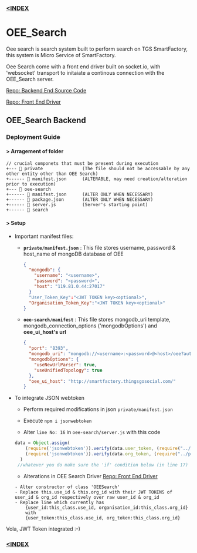 ### [<INDEX](https://b19kiit.github.io/OEE_DOCS/)

# OEE_Search

Oee search is search system built to perform search on TGS SmartFactory, this system is Micro Service of SmartFactory.

Oee Search come with a front end driver built on socket.io, with 'websocket' transport to initaiate a continous connection with the OEE_Search server.

[Repo: Backend End Source Code](https://bitbucket.org/rishavbhowmiktgs/oee-search/src/master/)

[Repo: Front End Driver](https://bitbucket.org/rishavbhowmiktgs/oee-search-driver/src/master/)

## OEE_Search Backend

### Deployment Guide

#### > Arragement of folder
```
// crucial componets that must be present during execution
+--- 📁 private               (The file should not be accessable by any other entity other than OEE Search)
+------ 📄 manifest.json      (ALTERABLE, may need creation/alteration prior to execution)
+--- 📁 oee-search
+------ 📄 manifest.json      (ALTER ONLY WHEN NECESSARY)
+------ 📄 package.json       (ALTER ONLY WHEN NECESSARY)
+------ 📄 server.js          (Server's starting point)
+------ 📁 search
```
#### > Setup

- Important manifest files:

  - **`private/manifest.json`** : This file stores username, password & host_name of mongoDB database of OEE
    ```json
    {
      "mongodb": {
        "username": "<username>",
        "password": "<password>",
        "host": "119.81.0.44:27017"
      }
      "User_Token_Key":"<JWT TOKEN key><optional>",
      "Organisation_Token_Key":"<JWT TOKEN key><optional>"
    }
    ```
  - **`oee-search/manifest`** : This file stores mongodb_uri template, mongodb_connection_options ('mongodbOptions') and **oee_ui_host's url**
    ```json
    {
      "port": "8393",
      "mongodb_uri": "mongodb://<username>:<password>@<host>/oee?authSource=admin",
      "mongodbOptions": {
        "useNewUrlParser": true,
        "useUnifiedTopology": true
      },
      "oee_ui_host": "http://smartfactory.thingsgosocial.com/"
    }
    ```
- To integrate JSON webtoken
  - Perform required modifications in json `private/manifest.json`
  
  - Execute `npm i jsonwebtoken`
  
  - Alter `line No: 16` in `oee-search/server.js` with this code
  ```js
  data = Object.assign(
      (require('jsonwebtoken')).verify(data.user_token, (require("../private/manifest.json"))['User_Token_Key'] ),
      (require('jsonwebtoken')).verify(data.org_token, (require("../private/manifest.json"))['Organisation_Token_Key'] )
    )
   //whatever you do make sure the 'if' condition below (in line 17) is NOT satisfied, when the request is valid
  ```
  
  - Alterations in OEE Search Driver [Repo: Front End Driver](https://bitbucket.org/rishavbhowmiktgs/oee-search-driver/src/master/)
  ```
  - Alter constructor of class 'OEESearch'
  - Replace this.use_id & this.org_id with their JWT TOKENS of user_id & org_id respectively over raw user_id & org_id
  - Replace line which currently has 
      {user_id:this_class.use_id, organisation_id:this_class.org_id}
      with
      {user_token:this_class.use_id, org_token:this_class.org_id}
  ```

Vola, JWT Token integrated :-)

### [<INDEX](https://b19kiit.github.io/OEE_DOCS/)
